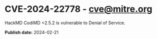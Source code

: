 # CVE-2024-22778 - cve@mitre.org

HackMD CodiMD <2.5.2 is vulnerable to Denial of Service.

**Publish date:** 2024-02-21
